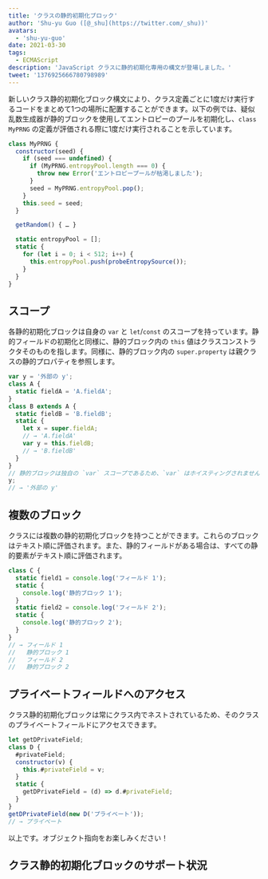 ```yaml
---
title: 'クラスの静的初期化ブロック'
author: 'Shu-yu Guo ([@_shu](https://twitter.com/_shu))'
avatars:
  - 'shu-yu-guo'
date: 2021-03-30
tags:
  - ECMAScript
description: 'JavaScript クラスに静的初期化専用の構文が登場しました。'
tweet: '1376925666780798989'
---
```

新しいクラス静的初期化ブロック構文により、クラス定義ごとに1度だけ実行するコードをまとめて1つの場所に配置することができます。以下の例では、疑似乱数生成器が静的ブロックを使用してエントロピーのプールを初期化し、`class MyPRNG` の定義が評価される際に1度だけ実行されることを示しています。

<!--truncate-->
```js
class MyPRNG {
  constructor(seed) {
    if (seed === undefined) {
      if (MyPRNG.entropyPool.length === 0) {
        throw new Error('エントロピープールが枯渇しました');
      }
      seed = MyPRNG.entropyPool.pop();
    }
    this.seed = seed;
  }

  getRandom() { … }

  static entropyPool = [];
  static {
    for (let i = 0; i < 512; i++) {
      this.entropyPool.push(probeEntropySource());
    }
  }
}
```

## スコープ

各静的初期化ブロックは自身の `var` と `let`/`const` のスコープを持っています。静的フィールドの初期化と同様に、静的ブロック内の `this` 値はクラスコンストラクタそのものを指します。同様に、静的ブロック内の `super.property` は親クラスの静的プロパティを参照します。

```js
var y = '外部の y';
class A {
  static fieldA = 'A.fieldA';
}
class B extends A {
  static fieldB = 'B.fieldB';
  static {
    let x = super.fieldA;
    // → 'A.fieldA'
    var y = this.fieldB;
    // → 'B.fieldB'
  }
}
// 静的ブロックは独自の `var` スコープであるため、`var` はホイスティングされません！
y;
// → '外部の y'
```

## 複数のブロック

クラスには複数の静的初期化ブロックを持つことができます。これらのブロックはテキスト順に評価されます。また、静的フィールドがある場合は、すべての静的要素がテキスト順に評価されます。

```js
class C {
  static field1 = console.log('フィールド 1');
  static {
    console.log('静的ブロック 1');
  }
  static field2 = console.log('フィールド 2');
  static {
    console.log('静的ブロック 2');
  }
}
// → フィールド 1
//   静的ブロック 1
//   フィールド 2
//   静的ブロック 2
```

## プライベートフィールドへのアクセス

クラス静的初期化ブロックは常にクラス内でネストされているため、そのクラスのプライベートフィールドにアクセスできます。

```js
let getDPrivateField;
class D {
  #privateField;
  constructor(v) {
    this.#privateField = v;
  }
  static {
    getDPrivateField = (d) => d.#privateField;
  }
}
getDPrivateField(new D('プライベート'));
// → プライベート
```

以上です。オブジェクト指向をお楽しみください！

## クラス静的初期化ブロックのサポート状況

<feature-support chrome="91 https://bugs.chromium.org/p/v8/issues/detail?id=11375"
                 firefox="未対応"
                 safari="未対応"
                 nodejs="未対応"
                 babel="対応済み https://babeljs.io/docs/en/babel-plugin-proposal-class-static-block"></feature-support>
